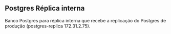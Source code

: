 ## Postgres Réplica interna

Banco Postgres para réplica interna que recebe a replicação do Postgres de produção (postgres-replica 172.31.2.75).
